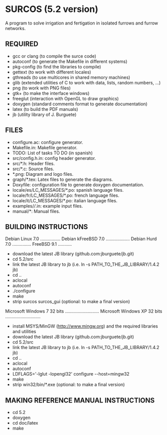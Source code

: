 SURCOS (5.2 version)
====================

A program to solve irrigation and fertigation in isolated furrows and furrow
networks.

REQUIRED
--------

* gcc or clang (to compile the surce code)
* autoconf (to generate the Makefile in different systems)
* pkg-config (to find the libraries to compile)
* gettext (to work with different locales)
* gthreads (to use multicores in shared memory machines)
* glib (extended utilities of C to work with data, lists, random numbers, ...)
* png (to work with PNG files)
* gtk+ (to make the interface windows)
* freeglut (interaction with OpenGL to draw graphics)
* doxygen (standard comments format to generate documentation)
* latex (to build the PDF manuals)
* jb (utility library of J. Burguete)

FILES
-----

* configure.ac: configure generator.
* Makefile.in: Makefile generator.
* TODO: List of tasks TO DO (in spanish)
* src/config.h.in: config header generator.
* src/*.h: Header files.
* src/*.c: Source files.
* *.png: Diagram and logo files.
* graph/*.tex: Latex files to generate the diagrams.
* Doxyfile: configuration file to generate doxygen documentation.
* locale/es/LC_MESSAGES/*.po: spanish language files.
* locale/fr/LC_MESSAGES/*.po: french language files.
* locale/it/LC_MESSAGES/*.po: italian language files.
* examples/*/*.in: example input files.
* manual/*: Manual files.

BUILDING INSTRUCTIONS
---------------------

Debian Linux 7.0
................
Debian kFreeBSD 7.0
...................
Debian Hurd 7.0
...............
FreeBSD 9.1
...........

* download the latest JB library (github.com:jburguete/jb.git)
* cd 5.2/src
* link the latest JB library to jb (i.e. ln -s PATH_TO_THE_JB_LIBRARY/1.4.2 jb)
* cd ..
* aclocal
* autoconf
* ./configure
* make
* strip surcos surcos_gui (optional: to make a final version)

Microsoft Windows 7 32 bits
...........................
Microsoft Windows XP 32 bits
............................

* install MSYS/MinGW (http://www.mingw.org) and the required libraries and
utilities
* download the latest JB library (github.com:jburguete/jb.git)
* cd 5.2/src
* link the latest JB library to jb (i.e. ln -s PATH_TO_THE_JB_LIBRARY/1.4.2 jb)
* cd ..
* aclocal
* autoconf
* LDFLAGS='-lglut -lopengl32' configure --host=mingw32
* make
* strip win32/bin/*.exe (optional: to make a final version)

MAKING REFERENCE MANUAL INSTRUCTIONS
------------------------------------

* cd 5.2
* doxygen
* cd doc/latex
* make

